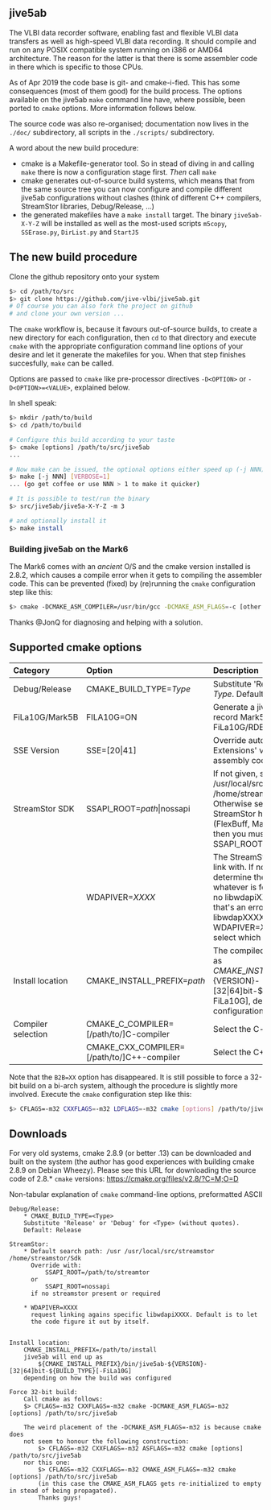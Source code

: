
## jive5ab


The VLBI data recorder software, enabling fast and flexible VLBI data transfers as well as high-speed VLBI data recording. It should compile and run on any POSIX compatible system running on i386 or AMD64 architecture. The reason for the latter is that there is some assembler code in there which is specific to those CPUs.

As of Apr 2019 the code base is git- and cmake-i-fied. This has some consequences (most of them good) for the build process. The options available on the jive5ab `make` command line have, where possible, been ported to `cmake` options. More information follows below.

The source code was also re-organised; documentation now lives in the `./doc/` subdirectory, all scripts in the `./scripts/` subdirectory.

A word about the new build procedure:

- cmake is a Makefile-generator tool. So in stead of diving in and calling `make` there is now a configuration stage first. *Then* call `make`
- cmake generates out-of-source build systems, which means that from the same source tree you can now configure and compile different jive5ab configurations without clashes (think of different C++ compilers, StreamStor libraries, Debug/Release, ...)
- the generated makefiles have a `make install` target. The binary `jive5ab-X-Y-Z` will be installed as well as the most-used scripts `m5copy`, `SSErase.py`, `DirList.py` and `StartJ5`


## The new build procedure

Clone the github repository onto your system

```bash
$> cd /path/to/src
$> git clone https://github.com/jive-vlbi/jive5ab.git
# Of course you can also fork the project on github
# and clone your own version ...
```

The `cmake` workflow is, because it favours out-of-source builds, to create a new directory for each configuration, then `cd` to that directory and execute `cmake` with the appropriate configuration command line options of your desire and let it generate the makefiles for you. When that step finishes succesfully, `make` can be called.

Options are passed to `cmake` like pre-processor directives `-D<OPTION>` or `-D<OPTION>=<VALUE>`, explained below.

In shell speak:
```bash
$> mkdir /path/to/build
$> cd /path/to/build

# Configure this build according to your taste
$> cmake [options] /path/to/src/jive5ab
...

# Now make can be issued, the optional options either speed up (-j NNN) or add verbosity
$> make [-j NNN] [VERBOSE=1]
... (go get coffee or use NNN > 1 to make it quicker)

# It is possible to test/run the binary
$> src/jive5ab/jive5a-X-Y-Z -m 3

# and optionally install it
$> make install
```

### Building jive5ab on the Mark6
The Mark6 comes with an _ancient_ O/S and the cmake version installed is 2.8.2, which causes a compile error when it gets to compiling the assembler code. This can be prevented (fixed) by (re)running the `cmake` configuration step like this:
```bash
$> cmake -DCMAKE_ASM_COMPILER=/usr/bin/gcc -DCMAKE_ASM_FLAGS=-c [other options] /path/to/src/jive5ab
```
Thanks @JonQ for diagnosing and helping with a solution.

## Supported cmake options


|Category | Option | Description |
|:--- | :--- | :--- |
|Debug/Release  | CMAKE_BUILD_TYPE=_Type_  | Substitute 'Release' or 'Debug' for _Type_. Default: Release |
|FiLa10G/Mark5B | FILA10G=ON                | Generate a jive5ab that can *only* record Mark5B data from FiLa10G/RDBE from the `UDPs` protocol|
|SSE Version    | SSE=[20\|41]               | Override automatic 'Streaming SIMD Extensions' version detection (for the assembly code). |
|StreamStor SDK | SSAPI_ROOT=_path_\|nossapi | If not given, searches /usr, /usr/local/src/streamstor, /home/streamstor/Sdk for `libssapi.a`. Otherwise searches _path_. If no StreamStor hardware present (FlexBuff, Mark6) or desired (Mark5*) then you must now *explicitly* pass SSAPI_ROOT=nossapi |
|               | WDAPIVER=_XXXX_    | The StreamStor SDK library version to link with. If not given the system will determine the value itself from whatever is found under `SSAPI_ROOT`. If no libwdapiXXXX.so files are found that's an error. If more than one libwdapXXXX.so are found then WDAPIVER=_XXXX_ *must* be given to select which one is to be used |
|Install location | CMAKE\_INSTALL\_PREFIX=_path_ | The compiled binary will be installed as ${CMAKE\_INSTALL\_PREFIX}/bin/jive5ab-${VERSION}-[32\|64]bit-${BUILD\_TYPE}[-FiLa10G], depending on the configuration details |
|Compiler selection| CMAKE\_C\_COMPILER=[/path/to/]C-compiler | Select the C-compiler to use|
|  | CMAKE\_CXX\_COMPILER=[/path/to/]C++-compiler | Select the C++-compiler to use|


Note that the `B2B=XX` option has disappeared. It is still possible to force a 32-bit build on a bi-arch system, although the procedure is slightly more involved. Execute the `cmake` configuration step like this:

```bash
$> CFLAGS=-m32 CXXFLAGS=-m32 LDFLAGS=-m32 cmake [options] /path/to/jive5ab
```

## Downloads

For very old systems, cmake 2.8.9 (or better .13) can be downloaded and built on the system (the author has good experiences with building cmake 2.8.9 on Debian Wheezy).
Please see this URL for downloading the source code of 2.8.* `cmake` versions: https://cmake.org/files/v2.8/?C=M;O=D



Non-tabular explanation of `cmake` command-line options, preformatted ASCII


    Debug/Release:
        * CMAKE_BUILD_TYPE=<Type>
        Substitute 'Release' or 'Debug' for <Type> (without quotes).
        Default: Release

    StreamStor:
        * Default search path: /usr /usr/local/src/streamstor /home/streamstor/Sdk
          Override with:
              SSAPI_ROOT=/path/to/streamtor
          or
              SSAPI_ROOT=nossapi
          if no streamstor present or required

        * WDAPIVER=XXXX
          request linking agains specific libwdapiXXXX. Default is to let
          the code figure it out by itself.
    

    Install location:
        CMAKE_INSTALL_PREFIX=/path/to/install
        jive5ab will end up as
            ${CMAKE_INSTALL_PREFIX}/bin/jive5ab-${VERSION}-[32|64]bit-${BUILD_TYPE}[-FiLa10G]
        depending on how the build was configured

    Force 32-bit build:
        Call cmake as follows:
        $> CFLAGS=-m32 CXXFLAGS=-m32 cmake -DCMAKE_ASM_FLAGS=-m32 [options] /path/to/src/jive5ab
    
        The weird placement of the -DCMAKE_ASM_FLAGS=-m32 is because cmake does
        not seem to honour the following construction: 
            $> CFLAGS=-m32 CXXFLAGS=-m32 ASFLAGS=-m32 cmake [options] /path/to/src/jive5ab
        nor this one:
            $> CFLAGS=-m32 CXXFLAGS=-m32 CMAKE_ASM_FLAGS=-m32 cmake [options] /path/to/src/jive5ab
            (in this case the CMAKE_ASM_FLAGS gets re-initialized to empty in stead of being propagated).
            Thanks guys!



